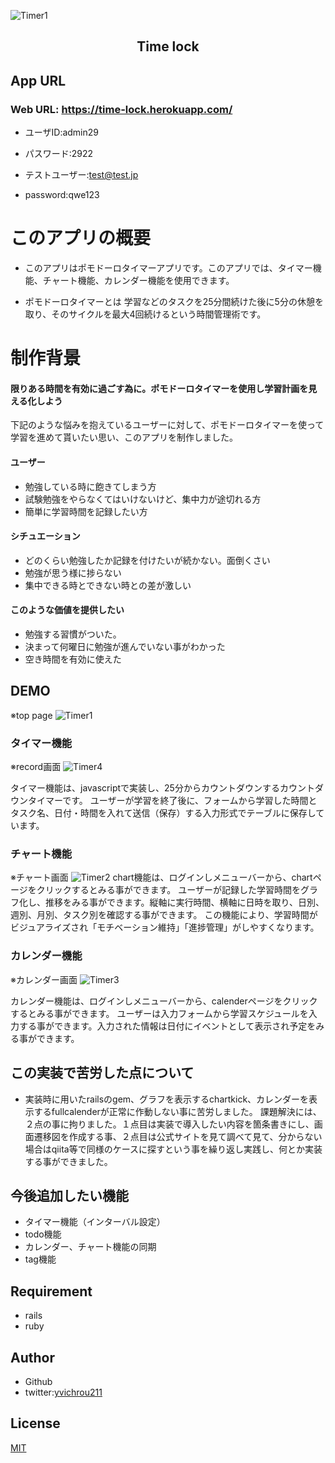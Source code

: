 ![Timer1](https://user-images.githubusercontent.com/70064197/105819729-e5b1d900-5ffb-11eb-8099-1d111b88ea65.png)


<h2 align="center">Time lock</h2>

## App URL

### **Web URL: https://time-lock.herokuapp.com/**  

- ユーザID:admin29
- パスワード:2922

- テストユーザー:test@test.jp
- password:qwe123

# このアプリの概要
- このアプリはポモドーロタイマーアプリです。このアプリでは、タイマー機能、チャート機能、カレンダー機能を使用できます。


- ポモドーロタイマーとは
学習などのタスクを25分間続けた後に5分の休憩を取り、そのサイクルを最大4回続けるという時間管理術です。

# 制作背景
#### 限りある時間を有効に過ごす為に。ポモドーロタイマーを使用し学習計画を見える化しよう
下記のような悩みを抱えているユーザーに対して、ポモドーロタイマーを使って学習を進めて貰いたい思い、このアプリを制作しました。

#### ユーザー
- 勉強している時に飽きてしまう方
- 試験勉強をやらなくてはいけないけど、集中力が途切れる方
- 簡単に学習時間を記録したい方

#### シチュエーション
- どのくらい勉強したか記録を付けたいが続かない。面倒くさい
- 勉強が思う様に捗らない
- 集中できる時とできない時との差が激しい

#### このような価値を提供したい
- 勉強する習慣がついた。
- 決まって何曜日に勉強が進んでいない事がわかった
- 空き時間を有効に使えた

## DEMO 
※top page
![Timer1](https://user-images.githubusercontent.com/70064197/108794443-15d3a400-75c9-11eb-95a2-3a52a76030af.png)

### タイマー機能
※record画面
![Timer4](https://user-images.githubusercontent.com/70064197/108795335-a4482580-75c9-11eb-9244-e46ec18915c7.png)

タイマー機能は、javascriptで実装し、25分からカウントダウンするカウントダウンタイマーです。
ユーザーが学習を終了後に、フォームから学習した時間とタスク名、日付・時間を入れて送信（保存）する入力形式でテーブルに保存しています。

### チャート機能
※チャート画面
![Timer2](https://user-images.githubusercontent.com/70064197/108794612-5501f500-75c9-11eb-8fc5-6c6e24569964.png)
chart機能は、ログインしメニューバーから、chartページをクリックするとみる事ができます。
ユーザーが記録した学習時間をグラフ化し、推移をみる事ができます。縦軸に実行時間、横軸に日時を取り、日別、週別、月別、タスク別を確認する事ができます。
この機能により、学習時間がビジュアライズされ「モチベーション維持」「進捗管理」がしやすくなります。

### カレンダー機能
※カレンダー画面
![Timer3](https://user-images.githubusercontent.com/70064197/108794971-7cf15880-75c9-11eb-920c-d1c601624d43.png)

カレンダー機能は、ログインしメニューバーから、calenderページをクリックするとみる事ができます。
ユーザーは入力フォームから学習スケジュールを入力する事ができます。入力された情報は日付にイベントとして表示され予定をみる事ができます。

## この実装で苦労した点について
- 実装時に用いたrailsのgem、グラフを表示するchartkick、カレンダーを表示するfullcalenderが正常に作動しない事に苦労しました。
課題解決には、２点の事に拘りました。１点目は実装で導入したい内容を箇条書きにし、画面遷移図を作成する事、２点目は公式サイトを見て調べて見て、分からない場合はqiita等で同様のケースに探すという事を繰り返し実践し、何とか実装する事ができました。

## 今後追加したい機能
- タイマー機能（インターバル設定）
- todo機能
- カレンダー、チャート機能の同期
- tag機能

## Requirement
- rails
- ruby

## Author
- Github
- twitter:[yvichrou211](https://twitter.com/yvichrou211)

## License
[MIT](https://yuichiro82.mit-license.org/)

